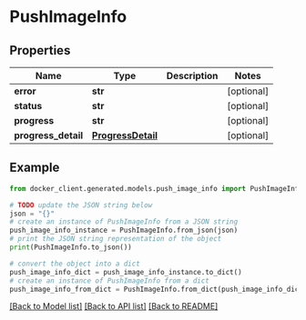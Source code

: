 # PushImageInfo


## Properties

Name | Type | Description | Notes
------------ | ------------- | ------------- | -------------
**error** | **str** |  | [optional] 
**status** | **str** |  | [optional] 
**progress** | **str** |  | [optional] 
**progress_detail** | [**ProgressDetail**](ProgressDetail.md) |  | [optional] 

## Example

```python
from docker_client.generated.models.push_image_info import PushImageInfo

# TODO update the JSON string below
json = "{}"
# create an instance of PushImageInfo from a JSON string
push_image_info_instance = PushImageInfo.from_json(json)
# print the JSON string representation of the object
print(PushImageInfo.to_json())

# convert the object into a dict
push_image_info_dict = push_image_info_instance.to_dict()
# create an instance of PushImageInfo from a dict
push_image_info_from_dict = PushImageInfo.from_dict(push_image_info_dict)
```
[[Back to Model list]](../README.md#documentation-for-models) [[Back to API list]](../README.md#documentation-for-api-endpoints) [[Back to README]](../README.md)


